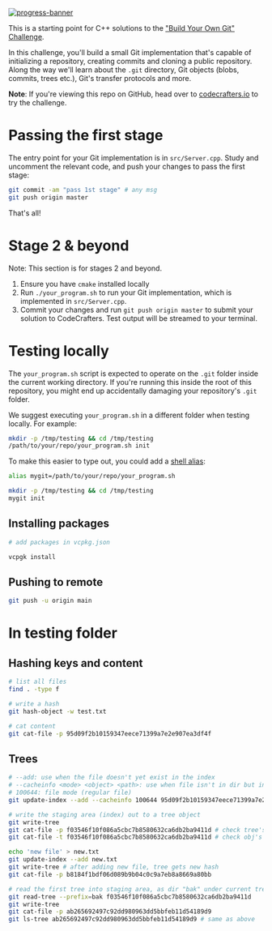 [![progress-banner](https://backend.codecrafters.io/progress/git/a9f76e27-2632-44ec-abce-418aace2f3be)](https://app.codecrafters.io/users/codecrafters-bot?r=2qF)

This is a starting point for C++ solutions to the
["Build Your Own Git" Challenge](https://codecrafters.io/challenges/git).

In this challenge, you'll build a small Git implementation that's capable of
initializing a repository, creating commits and cloning a public repository.
Along the way we'll learn about the `.git` directory, Git objects (blobs,
commits, trees etc.), Git's transfer protocols and more.

**Note**: If you're viewing this repo on GitHub, head over to
[codecrafters.io](https://codecrafters.io) to try the challenge.

# Passing the first stage

The entry point for your Git implementation is in `src/Server.cpp`. Study and
uncomment the relevant code, and push your changes to pass the first stage:

```sh
git commit -am "pass 1st stage" # any msg
git push origin master
```

That's all!

# Stage 2 & beyond

Note: This section is for stages 2 and beyond.

1. Ensure you have `cmake` installed locally
1. Run `./your_program.sh` to run your Git implementation, which is implemented
   in `src/Server.cpp`.
1. Commit your changes and run `git push origin master` to submit your solution
   to CodeCrafters. Test output will be streamed to your terminal.

# Testing locally

The `your_program.sh` script is expected to operate on the `.git` folder inside
the current working directory. If you're running this inside the root of this
repository, you might end up accidentally damaging your repository's `.git`
folder.

We suggest executing `your_program.sh` in a different folder when testing
locally. For example:

```sh
mkdir -p /tmp/testing && cd /tmp/testing
/path/to/your/repo/your_program.sh init
```

To make this easier to type out, you could add a
[shell alias](https://shapeshed.com/unix-alias/):

```sh
alias mygit=/path/to/your/repo/your_program.sh

mkdir -p /tmp/testing && cd /tmp/testing
mygit init
```

## Installing packages
```bash
# add packages in vcpkg.json

vcpgk install
```

## Pushing to remote
```bash
git push -u origin main
```

# In testing folder
## Hashing keys and content
```bash
# list all files
find . -type f

# write a hash
git hash-object -w test.txt

# cat content
git cat-file -p 95d09f2b10159347eece71399a7e2e907ea3df4f
```
## Trees
```bash
# --add: use when the file doesn't yet exist in the index 
# --cacheinfo <mode> <object> <path>: use when file isn't in dir but in database e.g. the hash is old version of file
# 100644: file mode (regular file)
git update-index --add --cacheinfo 100644 95d09f2b10159347eece71399a7e2e907ea3df4f test.txt

# write the staging area (index) out to a tree object
git write-tree
git cat-file -p f03546f10f086a5cbc7b8580632ca6db2ba9411d # check tree's content
git cat-file -t f03546f10f086a5cbc7b8580632ca6db2ba9411d # check obj's type (tree)

echo 'new file' > new.txt
git update-index --add new.txt
git write-tree # after adding new file, tree gets new hash
git cat-file -p b8184f1bdf06d089b9b04c0c9a7eb8a8669a80bb

# read the first tree into staging area, as dir "bak" under current tree
git read-tree --prefix=bak f03546f10f086a5cbc7b8580632ca6db2ba9411d
git write-tree
git cat-file -p ab265692497c92dd980963dd5bbfeb11d54189d9
git ls-tree ab265692497c92dd980963dd5bbfeb11d54189d9 # same as above
```